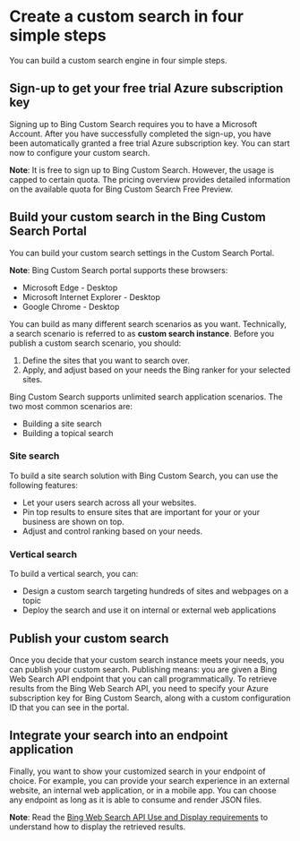  # Create a custom search in four simple steps

You can build a custom search engine in four simple steps.


## Sign-up to get your free trial Azure subscription key
Signing up to Bing Custom Search requires you to have a Microsoft Account.
After you have successfully completed the sign-up, you have been automatically granted a free trial Azure subscription key. 
You can start now to configure your custom search.

**Note**: It is free to sign up to Bing Custom Search. However, the usage is capped to certain quota. The pricing overview provides detailed information on the available quota for Bing Custom Search Free Preview. 


## Build your custom search in the Bing Custom Search Portal
You can build your custom search settings in the Custom Search Portal.

**Note**: Bing Custom Search portal supports these browsers:
* Microsoft Edge - Desktop
* Microsoft Internet Explorer - Desktop
* Google Chrome - Desktop

You can build as many different search scenarios as you want. Technically, a search scenario is referred to as **custom search instance**. Before you publish a custom search scenario, you should:
	
1. Define the sites that you want to search over.
2. Apply, and adjust based on your needs the Bing ranker for your selected sites.

Bing Custom Search supports unlimited search application scenarios. The two most common scenarios are:
* Building a site search
* Building a topical search

### Site search
To build a site search solution with Bing Custom Search, you can use the following features:
* Let your users search across all your websites.
* Pin top results to ensure sites that are important for your or your business are shown on top.
* Adjust and control ranking based on your needs.

### Vertical search
To build a vertical search, you can:
* Design a custom search targeting hundreds of sites and webpages on a topic
* Deploy the search and use it on internal or external web applications


## Publish your custom search
Once you decide that your custom search instance meets your needs, you can publish your custom search.
Publishing means: you are given a Bing Web Search API endpoint that you can call programmatically. 
To retrieve results from the Bing Web Search API, you need to specify your Azure subscription key for Bing Custom Search, along with a custom configuration ID that you can see in the portal.


## Integrate your search into an endpoint application
Finally, you want to show your customized search in your endpoint of choice. For example, you can provide your search experience in an external website, an internal web application, or in a mobile app. You can choose any endpoint as long as it is able to consume and render JSON files.

**Note**: Read the [Bing Web Search API Use and Display requirements](https://docs.microsoft.com/en-us/azure/cognitive-services/bing-web-search/useanddisplayrequirements) to understand how to display the retrieved results.
